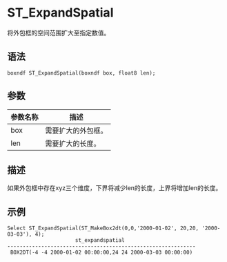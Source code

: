 # ST\_ExpandSpatial

将外包框的空间范围扩大至指定数值。

## 语法

```
boxndf ST_ExpandSpatial(boxndf box, float8 len);
```

## 参数

|参数名称|描述|
|----|--|
|box|需要扩大的外包框。|
|len|需要扩大的长度。|

## 描述

如果外包框中存在xyz三个维度，下界将减少len的长度，上界将增加len的长度。

## 示例

```
Select ST_ExpandSpatial(ST_MakeBox2dt(0,0,'2000-01-02', 20,20, '2000-03-03'), 4);
                      st_expandspatial                       
-------------------------------------------------------------
 BOX2DT(-4 -4 2000-01-02 00:00:00,24 24 2000-03-03 00:00:00)
```

